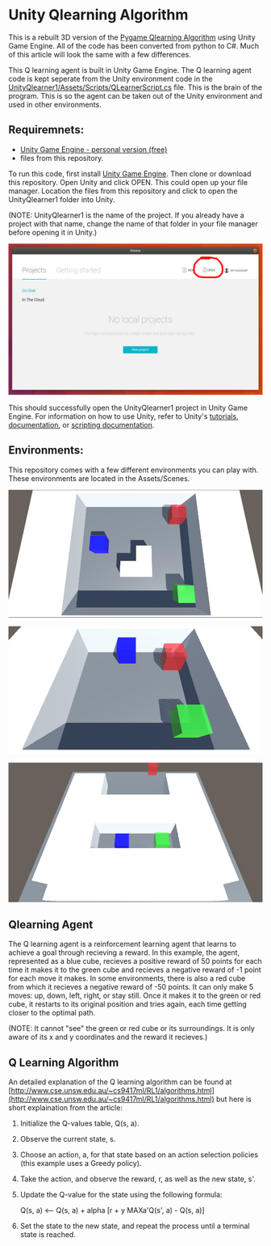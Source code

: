 # Unity Qlearning Algorithm #

This is a rebuilt 3D version of the [Pygame Qlearning Algorithm](https://github.com/taylerallen6/PygameQLearningAlgorithm) using Unity Game Engine. All of the code has been converted from python to C#. Much of this article will look the same with a few differences.

This Q learning agent is built in Unity Game Engine. The Q learning agent code is kept seperate from the Unity environment code in the [UnityQlearner1/Assets/Scripts/QLearnerScript.cs](UnityQlearner1/Assets/Scripts/QLearnerScript.cs) file. This is the brain of the program. This is so the agent can be taken out of the Unity environment and used in other environments.

## Requiremnets: ##
- [Unity Game Engine - personal version (free)](https://store.unity.com/)
- files from this repository.

To run this code, first install [Unity Game Engine](https://unity3d.com/). Then clone or download this repository. Open Unity and click OPEN. This could open up your file manager. Location the files from this repository and click to open the
UnityQlearner1 folder into Unity.

(NOTE: UnityQlearner1 is the name of the project. If you already have a project with that name, change the name of that folder in your file manager before opening it in Unity.)

![](READMEcontent/UnityAddProjectImage.png)

This should successfully open the UnityQlearner1 project in Unity Game Engine. For information on how to use Unity, refer to Unity's [tutorials](https://unity3d.com/learn/tutorials), [documentation](https://docs.unity3d.com/Manual/index.html), or [scripting documentation](https://docs.unity3d.com/ScriptReference/index.html).

## Environments: ##
This repository comes with a few different environments you can play with. These environments are located in the Assets/Scenes. 

![](READMEcontent/UnityQlearnerImage.png)

![](READMEcontent/UnityAltEnv1.png)

![](READMEcontent/UnityAltEnv2.png)

## Qlearning Agent ##

The Q learning agent is a reinforcement learning agent that learns to achieve a goal through recieving a reward. In this example, the agent, represented as a blue cube, recieves a positive reward of 50 points for each time it makes it to the green cube and recieves a negative reward of -1 point for each move it makes. In some environments, there is also a red cube from which it recieves a negative reward of -50 points. It can only make 5 moves: up, down, left, right, or stay still. Once it makes it to the green or red cube, it restarts to its original position and tries again, each time getting closer to the optimal path.

(NOTE: It cannot "see" the green or red cube or its surroundings. It is only aware of its x and y coordinates and the reward it recieves.)

## Q Learning Algorithm ##

An detailed explanation of the Q learning algorithm can be found at [http://www.cse.unsw.edu.au/~cs9417ml/RL1/algorithms.html](http://www.cse.unsw.edu.au/~cs9417ml/RL1/algorithms.html) but here is short explaination from the article:

1. Initialize the Q-values table, Q(s, a).
2. Observe the current state, s.
3. Choose an action, a, for that state based on an action selection policies (this example uses a Greedy policy).
4. Take the action, and observe the reward, r, as well as the new state, s'.
5. Update the Q-value for the state using the following formula:

      Q(s, a) <-- Q(s, a) + alpha [r + y MAXa'Q(s', a) - Q(s, a)]
6. Set the state to the new state, and repeat the process until a terminal state is reached.
